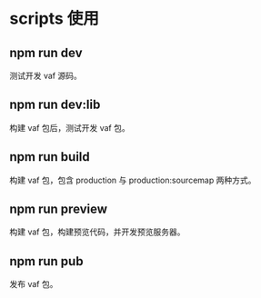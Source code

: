 # scripts 使用

## npm run dev

测试开发 vaf 源码。

## npm run dev:lib

构建 vaf 包后，测试开发 vaf 包。

## npm run build

构建 vaf 包，包含 production 与 production:sourcemap 两种方式。

## npm run preview

构建 vaf 包，构建预览代码，并开发预览服务器。

## npm run pub

发布 vaf 包。

